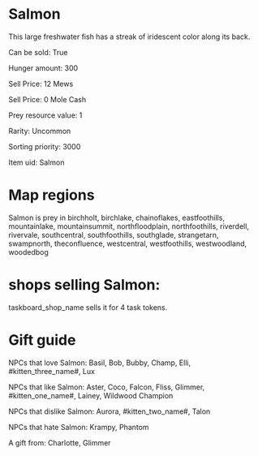 # Salmon

This large freshwater fish has a streak of iridescent color along its back.

Can be sold: True

Hunger amount: 300

Sell Price: 12 Mews

Sell Price: 0 Mole Cash

Prey resource value: 1

Rarity: Uncommon

Sorting priority: 3000

Item uid: Salmon

# Map regions

Salmon is prey in birchholt, birchlake, chainoflakes, eastfoothills, mountainlake, mountainsummit, northfloodplain, northfoothills, riverdell, rivervale, southcentral, southfoothills, southglade, strangetarn, swampnorth, theconfluence, westcentral, westfoothills, westwoodland, woodedbog

# shops selling Salmon:

taskboard_shop_name sells it for 4 task tokens.

# Gift guide

NPCs that love Salmon: Basil, Bob, Bubby, Champ, Elli, #kitten_three_name#, Lux

NPCs that like Salmon: Aster, Coco, Falcon, Fliss, Glimmer, #kitten_one_name#, Lainey, Wildwood Champion

NPCs that dislike Salmon: Aurora, #kitten_two_name#, Talon

NPCs that hate Salmon: Krampy, Phantom

A gift from: Charlotte, Glimmer